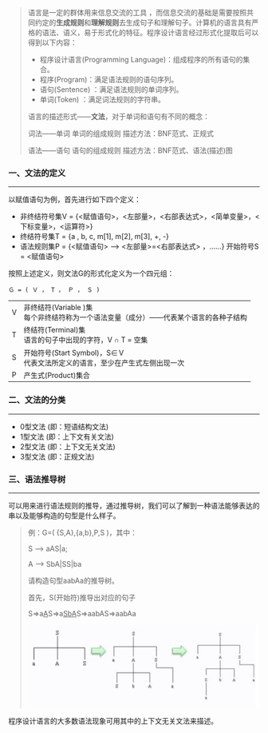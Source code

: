 >语言是一定的群体用来信息交流的工具 ，而信息交流的基础是需要按照共同约定的**生成规则**和**理解规则**去生成句子和理解句子。计算机的语言具有严格的语法、语义，易于形式化的特征。程序设计语言经过形式化提取后可以得到以下内容：
>
>- 程序设计语言(Programming Language)：组成程序的所有语句的集合。
>- 程序(Program)：满足语法规则的语句序列。
>- 语句(Sentence) ：满足语法规则的单词序列。
>- 单词(Token) ：满足词法规则的字符串。
>
>语言的描述形式——**文法**，对于单词和语句有不同的概念：
>
>词法——单词
>单词的组成规则
>描述方法：BNF范式、正规式
>
>语法——语句
>语句的组成规则
>描述方法：BNF范式、语法(描述)图



### 一、文法的定义

---

以赋值语句为例，首先进行如下四个定义：

- 非终结符号集V =
  {<赋值语句>，<左部量>，<右部表达式>，<简单变量>，<下标变量>，<运算符>}
- 终结符号集T =
  {a , b, c, m[1], m[2], m[3], +, -}
- 语法规则集P =
  {<赋值语句> —> <左部量>=<右部表达式> ，……}
  开始符号S = <赋值语句>

按照上述定义，则文法G的形式化定义为一个四元组：

`Ｇ = ( Ｖ ， T ， Ｐ ， Ｓ )`

|      |                                                              |
| ---- | ------------------------------------------------------------ |
| V    | 非终结符(Variable )集<br />每个非终结符称为一个语法变量（成分）——代表某个语言的各种子结构 |
| T    | 终结符(Terminal)集<br />语言的句子中出现的字符，V ∩ T = 空集 |
| S    | 开始符号(Start Symbol)，S∈Ｖ<br />代表文法所定义的语言，至少在产生式左侧出现一次 |
| P    | 产生式(Product)集合                                          |



### 二、文法的分类

---

- 0型文法 (即：短语结构文法)
- 1型文法 (即：上下文有关文法)
- 2型文法 (即：上下文无关文法)
- 3型文法 (即：正规文法)



### 三、语法推导树

---

可以用来进行语法规则的推导，通过推导树，我们可以了解到一种语法能够表达的串以及能够构造的句型是什么样子。

>例：G=( {S,A},{a,b},P,S )，其中：
>
>S —> aAS|a;
>
>A —> SbA|SS|ba
>
>请构造句型aabAa的推导树。
>
>
>
>首先，S(开始符)推导出对应的句子
>
>S=>a<u>A</u>S=>a<u>SbA</u>S=>aabAS=>aabAa
>
>![image-20220916135715939](img/image-20220916135715939.png)

程序设计语言的大多数语法现象可用其中的上下文无关文法来描述。